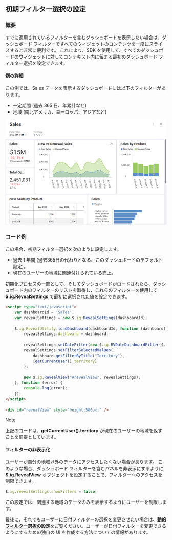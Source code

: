 ## 初期フィルター選択の設定

### 概要

すでに適用されているフィルターを含むダッシュボードを表示したい場合は、ダッシュボード フィルターですべてのウィジェットのコンテンツを一度にスライスすると非常に便利です。
これにより、SDK を使用して、すべてのダッシュボードのウィジェットに対してコンテキスト内に留まる最初のダッシュボード フィルター選択を設定できます。

#### 例の詳細

この例では、Sales データを表示するダッシュボードには以下のフィルターがあります。
  - 一定期間 (過去 365 日、年累計など)
  - 地域 (南北アメリカ、ヨーロッパ、アジアなど)

![sales-data\_example](images/sales-data_example.png)

### コード例

この場合、初期フィルター選択を次のように設定します。

  - 過去 1 年間 (過去365日の代わりとなる、このダッシュボードのデフォルト設定)。
  - 現在のユーザーの地域に関連付けられている売上。

初期化プロセスの一部として、そしてダッシュボードがロードされたら、ダッシュボード内のフィルターのリストを取得し、これらのフィルターを使用して __$.ig.RevealSettings__ で最初に選択された値を設定できます。

``` html
<script type="text/javascript">
    var dashboardId = 'Sales';
    var revealSettings = new $.ig.RevealSettings(dashboardId);

    $.ig.RevealUtility.loadDashboard(dashboardId, function (dashboard) {
        revealSettings.dashboard = dashboard;

        revealSettings.setDateFilter(new $.ig.RVDateDashboardFilter($.ig.RVDateFilterType.YearToDate));
        revealSettings.setFilterSelectedValues(
            dashboard.getFilterByTitle("Territory"),
            [getCurrentUser().territory]
        );

        new $.ig.RevealView("#revealView", revealSettings);
    }, function (error) {
        console.log(error);
    });
</script>

<div id="revealView" style="height:500px;" />
```

> [!NOTE]
> 上記のコードは、**getCurrentUser().territory** が現在のユーザーの地域を返すことを前提としています。

#### フィルターの非表示化

ユーザーが自分の地域以外のデータにアクセスしたくない場合があります。 このような場合、ダッシュボード フィルターを含むパネルを非表示にするように __$.ig.RevealView__ オブジェクトを設定することで、フィルターへのアクセスを制限できます。

``` js
$.ig.revealSettings.showFilters = false;
```

この設定では、関連する地域のデータのみを表示するようにユーザーを制限します。

最後に、それでもユーザーに日付フィルターの選択を変更させたい場合は、[**動的フィルター選択の設定**](setting-dynamic-filters.html)をご覧ください。ユーザーが日付フィルターを変更できるようにするための独自の UI を作成する方法についての情報があります。
